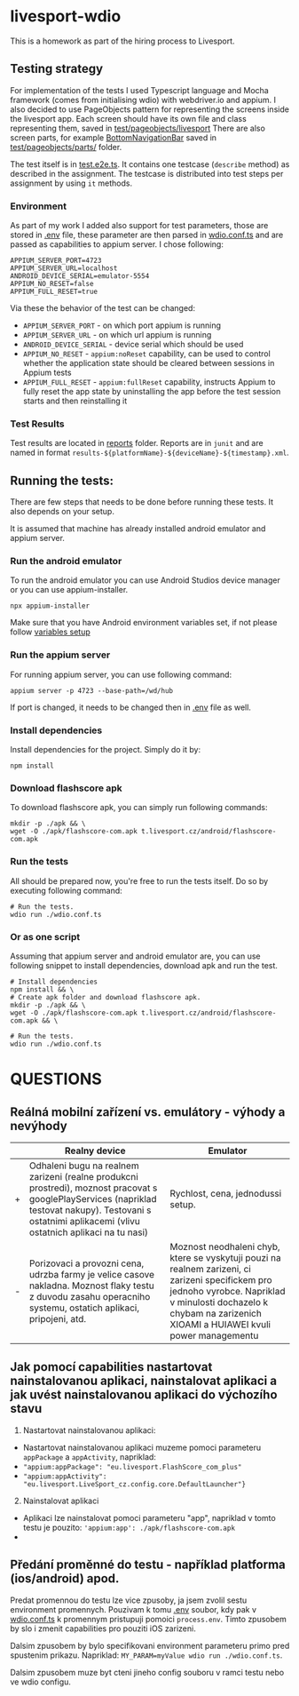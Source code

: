# livesport-wdio

This is a homework as part of the hiring process to Livesport.


## Testing strategy

For implementation of the tests I used Typescript language and Mocha framework (comes from initialising wdio) with
webdriver.io and appium.
I also decided to use PageObjects pattern for representing the screens inside the livesport app.
Each screen should have its own file and class representing them, saved
in [test/pageobjects/livesport](test/pageobjects/livesport)
There are also screen parts, for example [BottomNavigationBar](test/pageobjects/livesport/parts/) saved
in [test/pageobjects/parts/](test/pageobjects/livesport/parts) folder.

The test itself is in [test.e2e.ts](test/specs/test.e2e.ts). It contains one testcase (`describe` method) as described
in the assignment.
The testcase is distributed into test steps per assignment by using `it` methods.

### Environment

As part of my work I added also support for test parameters, those are stored in [.env](.env) file, these parameter are
then parsed in [wdio.conf.ts](wdio.conf.ts) and are passed as capabilities to appium server. I chose following:

```
APPIUM_SERVER_PORT=4723
APPIUM_SERVER_URL=localhost
ANDROID_DEVICE_SERIAL=emulator-5554
APPIUM_NO_RESET=false
APPIUM_FULL_RESET=true
```

Via these the behavior of the test can be changed:

- `APPIUM_SERVER_PORT` - on which port appium is running
- `APPIUM_SERVER_URL` - on which url appium is running
- `ANDROID_DEVICE_SERIAL` - device serial which should be used
- `APPIUM_NO_RESET` - `appium:noReset` capability, can be used to control whether the application state should be
  cleared between sessions in Appium tests
- `APPIUM_FULL_RESET` - `appium:fullReset` capability, instructs Appium to fully reset the app state by uninstalling the
  app before the test session starts and then reinstalling it

### Test Results

Test results are located in [reports](reports) folder. Reports are in `junit` and are named in
format `results-${platformName}-${deviceName}-${timestamp}.xml`.

## Running the tests:

There are few steps that needs to be done before running these tests. It also depends on your setup.

It is assumed that machine has already installed android emulator and appium server.

### Run the android emulator

To run the android emulator you can use Android Studios device manager or you can use appium-installer.

```shell
npx appium-installer
```
Make sure that you have Android environment variables set, if not please follow [variables setup](https://developer.android.com/tools/variables)

### Run the appium server

For running appium server, you can use following command:

```shell
appium server -p 4723 --base-path=/wd/hub
```

If port is changed, it needs to be changed then in [.env](.env) file as well.

### Install dependencies

Install dependencies for the project. Simply do it by:

```shell
npm install
```

### Download flashscore apk

To download flashscore apk, you can simply run following commands:

```shell
mkdir -p ./apk && \
wget -O ./apk/flashscore-com.apk t.livesport.cz/android/flashscore-com.apk
```

### Run the tests

All should be prepared now, you're free to run the tests itself.
Do so by executing following command:

```shell
# Run the tests.
wdio run ./wdio.conf.ts
```

### Or as one script

Assuming that appium server and android emulator are, you can use following snippet to install dependencies, download
apk and run the test.

```shell
# Install dependencies
npm install && \
# Create apk folder and download flashscore apk.
mkdir -p ./apk && \
wget -O ./apk/flashscore-com.apk t.livesport.cz/android/flashscore-com.apk && \

# Run the tests.
wdio run ./wdio.conf.ts
```

# QUESTIONS

## Reálná mobilní zařízení vs. emulátory - výhody a nevýhody

|   | Realny device                                                                                                                                                                                             | Emulator                                                                                                                                                                                                            |
|---|-----------------------------------------------------------------------------------------------------------------------------------------------------------------------------------------------------------|---------------------------------------------------------------------------------------------------------------------------------------------------------------------------------------------------------------------|
| + | Odhaleni bugu na realnem zarizeni (realne produkcni prostredi), moznost pracovat s googlePlayServices (napriklad testovat nakupy). Testovani s ostatnimi aplikacemi (vlivu ostatnich aplikaci na tu nasi) | Rychlost, cena, jednodussi setup.                                                                                                                                                                                   |
| - | Porizovaci a provozni cena, udrzba farmy je velice casove nakladna. Moznost flaky testu z duvodu zasahu operacniho systemu, ostatich aplikaci, pripojeni, atd.                                            | Moznost neodhaleni chyb, ktere se vyskytuji pouzi na realnem zarizeni, ci zarizeni specifickem pro jednoho vyrobce. Napriklad v minulosti dochazelo k chybam na zarizenich XIOAMI a HUIAWEI kvuli power managementu |

## Jak pomocí capabilities nastartovat nainstalovanou aplikaci, nainstalovat aplikaci a jak uvést nainstalovanou aplikaci do výchozího stavu

1. Nastartovat nainstalovanou aplikaci:
  - Nastartovat nainstalovanou aplikaci muzeme pomoci parameteru `appPackage` a `appActivity`, napriklad:
  - `"appium:appPackage": "eu.livesport.FlashScore_com_plus"`
  - `"appium:appActivity": "eu.livesport.LiveSport_cz.config.core.DefaultLauncher"}`
2. Nainstalovat aplikaci
  - Aplikaci lze nainstalovat pomoci parameteru "app", napriklad v tomto testu je pouzito:
    ```'appium:app': ./apk/flashscore-com.apk```
  - 

## Předání proměnné do testu - například platforma (ios/android) apod.
Predat promennou do testu lze vice zpusoby, ja jsem zvolil sestu environment promennych. Pouzivam k tomu [.env](.env) soubor, kdy pak v [wdio.conf.ts](wdio.conf.ts) k promennym pristupuji pomoici `process.env`.
Timto zpusobem by slo i zmenit capabilities pro pouziti iOS zarizeni.

Dalsim zpusobem by bylo specifikovani environment parameteru primo pred spustenim prikazu. Napriklad: `MY_PARAM=myValue wdio run ./wdio.conf.ts`.

Dalsim zpusobem muze byt cteni jineho config souboru v ramci testu nebo ve wdio configu.

